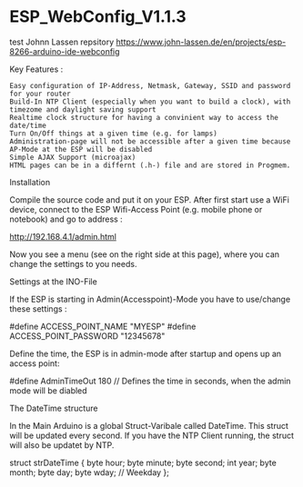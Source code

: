 # ESP_WebConfig_V1.1.3
test Johnn Lassen repsitory
https://www.john-lassen.de/en/projects/esp-8266-arduino-ide-webconfig

Key Features :

    Easy configuration of IP-Address, Netmask, Gateway, SSID and password for your router
    Build-In NTP Client (especially when you want to build a clock), with timezome and daylight saving support
    Realtime clock structure for having a convinient way to access the date/time
    Turn On/Off things at a given time (e.g. for lamps)
    Administration-page will not be accessible after a given time because AP-Mode at the ESP will be disabled
    Simple AJAX Support (microajax)
    HTML pages can be in a differnt (.h-) file and are stored in Progmem.

 
Installation

Compile the source code and put it on your ESP.
After first start use a WiFi device, connect to the ESP Wifi-Access Point (e.g. mobile phone or notebook) and go to address :

http://192.168.4.1/admin.html

Now you see a menu (see on the right side at this page), where you can change the settings to you needs. 

Settings at the INO-File

If the ESP is starting in Admin(Accesspoint)-Mode you have to use/change these settings :

#define ACCESS_POINT_NAME  "MYESP" 
#define ACCESS_POINT_PASSWORD "12345678" 

Define the time, the ESP is in admin-mode after startup and opens up an access point:

#define AdminTimeOut 180 // Defines the time in seconds, when the admin mode will be diabled 

The DateTime structure

In the Main Arduino is a global Struct-Varibale called DateTime. This struct will be updated every second. If you have the NTP Client running, the struct will also be updatet by NTP. 


struct  strDateTime {
   byte hour;
   byte minute;
   byte second;
   int year;
   byte month;
   byte day;
   byte wday;   // Weekday
};

